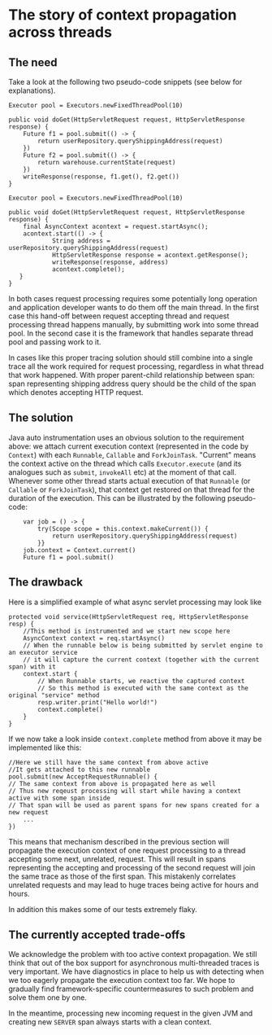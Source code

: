 # The story of context propagation across threads

## The need

Take a look at the following two pseudo-code snippets (see below for explanations).

```
Executor pool = Executors.newFixedThreadPool(10)

public void doGet(HttpServletRequest request, HttpServletResponse response) {
    Future f1 = pool.submit(() -> {
        return userRepository.queryShippingAddress(request)
    })
    Future f2 = pool.submit(() -> {
        return warehouse.currentState(request)
    })
    writeResponse(response, f1.get(), f2.get())
}
```

```
Executor pool = Executors.newFixedThreadPool(10)

public void doGet(HttpServletRequest request, HttpServletResponse response) {
    final AsyncContext acontext = request.startAsync();
    acontext.start(() -> {
            String address = userRepository.queryShippingAddress(request)
            HttpServletResponse response = acontext.getResponse();
            writeResponse(response, address)
            acontext.complete();
   }
}
```

In both cases request processing requires some potentially long operation and application developer
wants to do them off the main thread. In the first case this hand-off between request accepting thread
and request processing thread happens manually, by submitting work into some thread pool.
In the second case it is the framework that handles separate thread pool and passing work to it.

In cases like this proper tracing solution should still combine into a single trace all the work
required for request processing, regardless in what thread that work happened. With proper
parent-child relationship between span: span representing shipping address query should be the child
of the span which denotes accepting HTTP request.

## The solution

Java auto instrumentation uses an obvious solution to the requirement above: we attach current execution
context (represented in the code by `Context`) with each `Runnable`, `Callable` and `ForkJoinTask`.
"Current" means the context active on the thread which calls `Executor.execute` (and its analogues
such as `submit`, `invokeAll` etc) at the moment of that call. Whenever some other thread starts
actual execution of that `Runnable` (or `Callable` or `ForkJoinTask`), that context get restored
on that thread for the duration of the execution. This can be illustrated by the following pseudo-code:

```
    var job = () -> {
        try(Scope scope = this.context.makeCurrent()) {
            return userRepository.queryShippingAddress(request)
        }}
    job.context = Context.current()
    Future f1 = pool.submit()

```

## The drawback

Here is a simplified example of what async servlet processing may look like

```
protected void service(HttpServletRequest req, HttpServletResponse resp) {
    //This method is instrumented and we start new scope here
    AsyncContext context = req.startAsync()
    // When the runnable below is being submitted by servlet engine to an executor service
    // it will capture the current context (together with the current span) with it
    context.start {
        // When Runnable starts, we reactive the captured context
        // So this method is executed with the same context as the original "service" method
        resp.writer.print("Hello world!")
        context.complete()
    }
}
```

If we now take a look inside `context.complete` method from above it may be implemented like this:

```
//Here we still have the same context from above active
//It gets attached to this new runnable
pool.submit(new AcceptRequestRunnable() {
// The same context from above is propagated here as well
// Thus new reqeust processing will start while having a context active with some span inside
// That span will be used as parent spans for new spans created for a new request
    ...
})
```

This means that mechanism described in the previous section will propagate the execution context
of one request processing to a thread accepting some next, unrelated, request.
This will result in spans representing the accepting and processing of the second request will join
the same trace as those of the first span. This mistakenly correlates unrelated requests and may lead
to huge traces being active for hours and hours.

In addition this makes some of our tests extremely flaky.

## The currently accepted trade-offs

We acknowledge the problem with too active context propagation. We still think that out of the box
support for asynchronous multi-threaded traces is very important. We have diagnostics in place to
help us with detecting when we too eagerly propagate the execution context too far. We hope to
gradually find framework-specific countermeasures to such problem and solve them one by one.

In the meantime, processing new incoming request in the given JVM and creating new `SERVER` span
always starts with a clean context.
